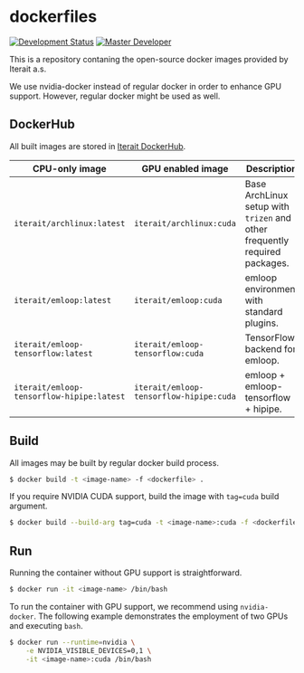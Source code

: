 # dockerfiles
[![Development Status](https://img.shields.io/badge/status-Regular-brightgreen.svg?style=flat)]()
[![Master Developer](https://img.shields.io/badge/master-Petr%20Bělohlávek-lightgrey.svg?style=flat)]()

This is a repository contaning the open-source docker images provided by Iterait a.s.

We use nvidia-docker instead of regular docker in order to enhance GPU support.
However, regular docker might be used as well.

## DockerHub
All built images are stored in [Iterait DockerHub](https://hub.docker.com/r/iterait/).

| CPU-only image                             | GPU enabled image                        | Description                                                                |
| ------------------------------------------ | ---------------------------------------- | -------------------------------------------------------------------------- |
| `iterait/archlinux:latest`                 | `iterait/archlinux:cuda`                 | Base ArchLinux setup with `trizen` and other frequently required packages. |
| `iterait/emloop:latest`                    | `iterait/emloop:cuda`                    | emloop environment with standard plugins.                                  |
| `iterait/emloop-tensorflow:latest`         | `iterait/emloop-tensorflow:cuda`         | TensorFlow backend for emloop.                                             |
| `iterait/emloop-tensorflow-hipipe:latest`  | `iterait/emloop-tensorflow-hipipe:cuda`  | emloop + emloop-tensorflow + hipipe.                                      |

## Build
All images may be built by regular docker build process.

```bash
$ docker build -t <image-name> -f <dockerfile> .
```

If you require NVIDIA CUDA support, build the image with `tag=cuda` build argument.
```bash
$ docker build --build-arg tag=cuda -t <image-name>:cuda -f <dockerfile> .
```

## Run
Running the container without GPU support is straightforward.
```bash
$ docker run -it <image-name> /bin/bash
```

To run the container with GPU support, we recommend using `nvidia-docker`.
The following example demonstrates the employment of two GPUs and executing `bash`.

```bash
$ docker run --runtime=nvidia \
    -e NVIDIA_VISIBLE_DEVICES=0,1 \
    -it <image-name>:cuda /bin/bash
```
